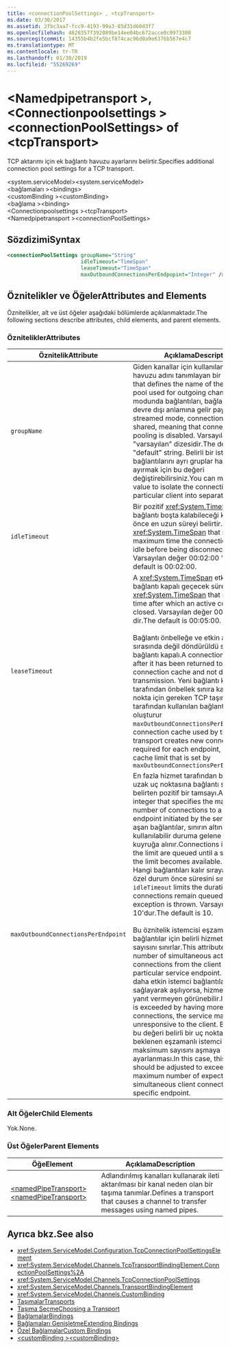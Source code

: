 ```yaml
---
title: <connectionPoolSettings> , <tcpTransport>
ms.date: 03/30/2017
ms.assetid: 2fbc3aa7-fcc9-4193-99a3-85d31d60d3f7
ms.openlocfilehash: 4828357f392089be14ee04bc672acce0c0973300
ms.sourcegitcommit: 14355b4b2fe5bcf874cac96d0a9e6376b567e4c7
ms.translationtype: MT
ms.contentlocale: tr-TR
ms.lasthandoff: 01/30/2019
ms.locfileid: "55269269"
---
```

# <a name="connectionpoolsettings-of-tcptransport"></a><span data-ttu-id="4bb57-102">\<Namedpipetransport >, \<Connectionpoolsettings ></span><span class="sxs-lookup"><span data-stu-id="4bb57-102">\<connectionPoolSettings> of \<tcpTransport></span></span>
<span data-ttu-id="4bb57-103">TCP aktarımı için ek bağlantı havuzu ayarlarını belirtir.</span><span class="sxs-lookup"><span data-stu-id="4bb57-103">Specifies additional connection pool settings for a TCP transport.</span></span>  
  
 <span data-ttu-id="4bb57-104">\<system.serviceModel></span><span class="sxs-lookup"><span data-stu-id="4bb57-104">\<system.serviceModel></span></span>  
<span data-ttu-id="4bb57-105">\<bağlamaları ></span><span class="sxs-lookup"><span data-stu-id="4bb57-105">\<bindings></span></span>  
<span data-ttu-id="4bb57-106">\<customBinding ></span><span class="sxs-lookup"><span data-stu-id="4bb57-106">\<customBinding></span></span>  
<span data-ttu-id="4bb57-107">\<bağlama ></span><span class="sxs-lookup"><span data-stu-id="4bb57-107">\<binding></span></span>  
<span data-ttu-id="4bb57-108">\<Connectionpoolsettings ></span><span class="sxs-lookup"><span data-stu-id="4bb57-108">\<tcpTransport></span></span>  
<span data-ttu-id="4bb57-109">\<Namedpipetransport ></span><span class="sxs-lookup"><span data-stu-id="4bb57-109">\<connectionPoolSettings></span></span>  
  
## <a name="syntax"></a><span data-ttu-id="4bb57-110">Sözdizimi</span><span class="sxs-lookup"><span data-stu-id="4bb57-110">Syntax</span></span>  
  
```xml  
<connectionPoolSettings groupName="String"
                        idleTimeout="TimeSpan"
                        leaseTimeout="TimeSpan"
                        maxOutboundConnectionsPerEndpopint="Integer" />
```  
  
## <a name="attributes-and-elements"></a><span data-ttu-id="4bb57-111">Öznitelikler ve Öğeler</span><span class="sxs-lookup"><span data-stu-id="4bb57-111">Attributes and Elements</span></span>  
 <span data-ttu-id="4bb57-112">Öznitelikler, alt ve üst öğeler aşağıdaki bölümlerde açıklanmaktadır.</span><span class="sxs-lookup"><span data-stu-id="4bb57-112">The following sections describe attributes, child elements, and parent elements.</span></span>  
  
### <a name="attributes"></a><span data-ttu-id="4bb57-113">Öznitelikler</span><span class="sxs-lookup"><span data-stu-id="4bb57-113">Attributes</span></span>  
  
|<span data-ttu-id="4bb57-114">Öznitelik</span><span class="sxs-lookup"><span data-stu-id="4bb57-114">Attribute</span></span>|<span data-ttu-id="4bb57-115">Açıklama</span><span class="sxs-lookup"><span data-stu-id="4bb57-115">Description</span></span>|  
|---------------|-----------------|  
|`groupName`|<span data-ttu-id="4bb57-116">Giden kanallar için kullanılan bağlantı havuzu adını tanımlayan bir dize.</span><span class="sxs-lookup"><span data-stu-id="4bb57-116">A string that defines the name of the connection pool used for outgoing channels.</span></span> <span data-ttu-id="4bb57-117">Akış modunda bağlantıları, bağlantı havuzu devre dışı anlamına gelir paylaşılmaz.</span><span class="sxs-lookup"><span data-stu-id="4bb57-117">In streamed mode, connections are not shared, meaning that connection pooling is disabled.</span></span> <span data-ttu-id="4bb57-118">Varsayılan bir "varsayılan" dizesidir.</span><span class="sxs-lookup"><span data-stu-id="4bb57-118">The default is a "default" string.</span></span> <span data-ttu-id="4bb57-119">Belirli bir istemci bağlantılarını ayrı gruplar halinde ayırmak için bu değeri değiştirebilirsiniz.</span><span class="sxs-lookup"><span data-stu-id="4bb57-119">You can modify this value to isolate the connections for a particular client into separate groups.</span></span>|  
|`idleTimeout`|<span data-ttu-id="4bb57-120">Bir pozitif <xref:System.TimeSpan> bağlantı boşta kalabileceği kesilmeden önce en uzun süreyi belirtir.</span><span class="sxs-lookup"><span data-stu-id="4bb57-120">A positive <xref:System.TimeSpan> that specifies the maximum time the connection can be idle before being disconnected.</span></span> <span data-ttu-id="4bb57-121">Varsayılan değer 00:02:00 ' dir.</span><span class="sxs-lookup"><span data-stu-id="4bb57-121">The default is 00:02:00.</span></span>|  
|`leaseTimeout`|<span data-ttu-id="4bb57-122">A <xref:System.TimeSpan> etkin bir bağlantı kapalı geçecek süreyi belirtir.</span><span class="sxs-lookup"><span data-stu-id="4bb57-122">A <xref:System.TimeSpan> that specifies the time after which an active connection is closed.</span></span> <span data-ttu-id="4bb57-123">Varsayılan değer 00:05:00 ' dir.</span><span class="sxs-lookup"><span data-stu-id="4bb57-123">The default is 00:05:00.</span></span><br /><br /> <span data-ttu-id="4bb57-124">Bağlantı önbelleğe ve etkin aktarım sırasında değil döndürüldü sonra bir bağlantı kapalı.</span><span class="sxs-lookup"><span data-stu-id="4bb57-124">A connection is closed after it has been returned to the connection cache and not during active transmission.</span></span> <span data-ttu-id="4bb57-125">Yeni bağlantı kümesi tarafından önbellek sınıra kadar her uç nokta için gereken TCP taşıma tarafından kullanılan bağlantı önbelleği oluşturur `maxOutboundConnectionsPerEndpoint.`</span><span class="sxs-lookup"><span data-stu-id="4bb57-125">The connection cache used by the TCP transport creates new connections as required for each endpoint, up to the cache limit that is set by `maxOutboundConnectionsPerEndpoint.`</span></span>|  
|`maxOutboundConnectionsPerEndpoint`|<span data-ttu-id="4bb57-126">En fazla hizmet tarafından başlatılan bir uzak uç noktasına bağlantı sayısını belirten pozitif bir tamsayı.</span><span class="sxs-lookup"><span data-stu-id="4bb57-126">A positive integer that specifies the maximum number of connections to a remote endpoint initiated by the service.</span></span> <span data-ttu-id="4bb57-127">Sınırı aşan bağlantılar, sınırın altına bir alan kullanılabilir duruma gelene kadar kuyruğa alınır.</span><span class="sxs-lookup"><span data-stu-id="4bb57-127">Connections in excess of the limit are queued until a space below the limit becomes available.</span></span> <span data-ttu-id="4bb57-128">`idleTimeout` Hangi bağlantıları kalır sıraya alınan bir özel durum önce süresini sınırlar.</span><span class="sxs-lookup"><span data-stu-id="4bb57-128">The `idleTimeout` limits the duration in which connections remain queued before an exception is thrown.</span></span> <span data-ttu-id="4bb57-129">Varsayılan değer 10'dur.</span><span class="sxs-lookup"><span data-stu-id="4bb57-129">The default is 10.</span></span><br /><br /> <span data-ttu-id="4bb57-130">Bu öznitelik istemcisi eşzamanlı etkin bağlantılar için belirli hizmet uç noktası sayısını sınırlar.</span><span class="sxs-lookup"><span data-stu-id="4bb57-130">This attribute limits the number of simultaneous active connections from the client to a particular service endpoint.</span></span> <span data-ttu-id="4bb57-131">Bu değer daha etkin istemci bağlantıları sağlayarak aşılıyorsa, hizmetin istemciye yanıt vermeyen görünebilir.</span><span class="sxs-lookup"><span data-stu-id="4bb57-131">If this value is exceeded by having more active client connections, the service may appear unresponsive to the client.</span></span> <span data-ttu-id="4bb57-132">Bu durumda, bu değeri belirli bir uç nokta için beklenen eşzamanlı istemci bağlantısına maksimum sayısını aşmaya ayarlanması.</span><span class="sxs-lookup"><span data-stu-id="4bb57-132">In this case, this value should be adjusted to exceed the maximum number of expected simultaneous client connections to a specific endpoint.</span></span>|  
  
### <a name="child-elements"></a><span data-ttu-id="4bb57-133">Alt Öğeler</span><span class="sxs-lookup"><span data-stu-id="4bb57-133">Child Elements</span></span>  
 <span data-ttu-id="4bb57-134">Yok.</span><span class="sxs-lookup"><span data-stu-id="4bb57-134">None.</span></span>  
  
### <a name="parent-elements"></a><span data-ttu-id="4bb57-135">Üst Öğeler</span><span class="sxs-lookup"><span data-stu-id="4bb57-135">Parent Elements</span></span>  
  
|<span data-ttu-id="4bb57-136">Öğe</span><span class="sxs-lookup"><span data-stu-id="4bb57-136">Element</span></span>|<span data-ttu-id="4bb57-137">Açıklama</span><span class="sxs-lookup"><span data-stu-id="4bb57-137">Description</span></span>|  
|-------------|-----------------|  
|[<span data-ttu-id="4bb57-138">\<namedPipeTransport></span><span class="sxs-lookup"><span data-stu-id="4bb57-138">\<namedPipeTransport></span></span>](../../../../../docs/framework/configure-apps/file-schema/wcf/namedpipetransport.md)|<span data-ttu-id="4bb57-139">Adlandırılmış kanalları kullanarak ileti aktarılması bir kanal neden olan bir taşıma tanımlar.</span><span class="sxs-lookup"><span data-stu-id="4bb57-139">Defines a transport that causes a channel to transfer messages using named pipes.</span></span>|  
  
## <a name="see-also"></a><span data-ttu-id="4bb57-140">Ayrıca bkz.</span><span class="sxs-lookup"><span data-stu-id="4bb57-140">See also</span></span>
- <xref:System.ServiceModel.Configuration.TcpConnectionPoolSettingsElement>
- <xref:System.ServiceModel.Channels.TcpTransportBindingElement.ConnectionPoolSettings%2A>
- <xref:System.ServiceModel.Channels.TcpConnectionPoolSettings>
- <xref:System.ServiceModel.Channels.TransportBindingElement>
- <xref:System.ServiceModel.Channels.CustomBinding>
- [<span data-ttu-id="4bb57-141">Taşımalar</span><span class="sxs-lookup"><span data-stu-id="4bb57-141">Transports</span></span>](../../../../../docs/framework/wcf/feature-details/transports.md)
- [<span data-ttu-id="4bb57-142">Taşıma Seçme</span><span class="sxs-lookup"><span data-stu-id="4bb57-142">Choosing a Transport</span></span>](../../../../../docs/framework/wcf/feature-details/choosing-a-transport.md)
- [<span data-ttu-id="4bb57-143">Bağlamalar</span><span class="sxs-lookup"><span data-stu-id="4bb57-143">Bindings</span></span>](../../../../../docs/framework/wcf/bindings.md)
- [<span data-ttu-id="4bb57-144">Bağlamaları Genişletme</span><span class="sxs-lookup"><span data-stu-id="4bb57-144">Extending Bindings</span></span>](../../../../../docs/framework/wcf/extending/extending-bindings.md)
- [<span data-ttu-id="4bb57-145">Özel Bağlamalar</span><span class="sxs-lookup"><span data-stu-id="4bb57-145">Custom Bindings</span></span>](../../../../../docs/framework/wcf/extending/custom-bindings.md)
- [<span data-ttu-id="4bb57-146">\<customBinding ></span><span class="sxs-lookup"><span data-stu-id="4bb57-146">\<customBinding></span></span>](../../../../../docs/framework/configure-apps/file-schema/wcf/custombinding.md)

